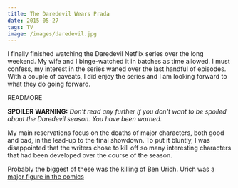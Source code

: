 ```yaml
---
title: The Daredevil Wears Prada
date: 2015-05-27
tags: TV
image: /images/daredevil.jpg
---
```


I finally finished watching the Daredevil Netflix series over the long weekend. My wife and I binge-watched it in batches as time allowed. I must confess,
my interest in the series waned over the last handful of episodes. With a couple of caveats, I did enjoy the series and I am looking forward to what they do
going forward.

READMORE

**SPOILER WARNING:** *Don't read any further if you don't want to be spoiled about the Daredevil season. You have been warned.*

My main reservations focus on the deaths of major characters, both good and bad, in the lead-up to the final showdown. To put it bluntly, I was disappointed that the writers chose to kill off so many interesting characters that had been developed over the course of the season.

Probably the biggest of these was the killing of Ben Urich. Urich was [a major figure in the comics](http://en.wikipedia.org/wiki/Ben_Urich)
